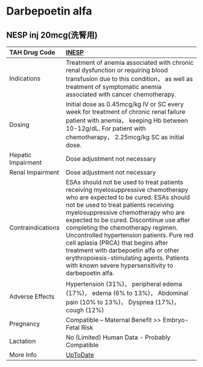 # Darbepoetin alfa

## NESP inj 20mcg(洗腎用)

| TAH Drug Code      | [INESP](https://www.tahsda.org.tw/drugs/hissearch.php?drug_code=INESP)                                                                                                                                                                                                                                                                                                                                                                                                                                                     |
|:-------------------|:---------------------------------------------------------------------------------------------------------------------------------------------------------------------------------------------------------------------------------------------------------------------------------------------------------------------------------------------------------------------------------------------------------------------------------------------------------------------------------------------------------------------------|
| Indications        | Treatment of anemia associated with chronic renal dysfunction or requiring blood transfusion due to this condition， as well as treatment of symptomatic anemia associated with cancer chemotherapy.                                                                                                                                                                                                                                                                                                                       |
| Dosing             | Initial dose as 0.45mcg/kg IV or SC every week for treatment of chronic renal failure patient with anemia， keeping Hb between 10-12g/dL. For patient with chemotherapy， 2.25mcg/kg SC as initial dose.                                                                                                                                                                                                                                                                                                                   |
| Hepatic Impairment | Dose adjustment not necessary                                                                                                                                                                                                                                                                                                                                                                                                                                                                                              |
| Renal Impairment   | Dose adjustment not necessary                                                                                                                                                                                                                                                                                                                                                                                                                                                                                              |
| Contraindications  | ESAs should not be used to treat patients receiving myelosuppressive chemotherapy who are expected to be cured. ESAs should not be used to treat patients receiving myelosuppressive chemotherapy who are expected to be cured. Discontinue use after completing the chemotherapy regimen. Uncontrolled hypertension patients. Pure red cell aplasia (PRCA) that begins after treatment with darbepoetin alfa or other erythropoiesis-stimulating agents. Patients with known severe hypersensitivity to darbepoetin alfa. |
| Adverse Effects    | Hypertension (31%)， peripheral edema (17%)， edema (6% to 13%)， Abdominal pain (10% to 13%)， Dyspnea (17%)， cough (12%)                                                                                                                                                                                                                                                                                                                                                                                                |
| Pregnancy          | Compatible – Maternal Benefit >> Embryo-Fetal Risk                                                                                                                                                                                                                                                                                                                                                                                                                                                                         |
| Lactation          | No (Limited) Human Data - Probably Compatible                                                                                                                                                                                                                                                                                                                                                                                                                                                                              |
| More Info          | [UpToDate](https://www.uptodate.com/contents/darbepoetin-alfa-drug-information)                                                                                                                                                                                                                                                                                                                                                                                                                                            |

